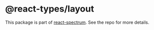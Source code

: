 # @react-types/layout

This package is part of [react-spectrum](https://gitlab.com/watheia/spectrum). See the repo for more details.
